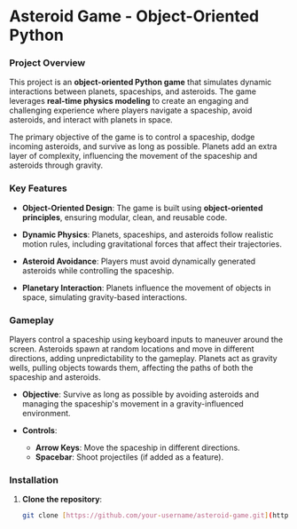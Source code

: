 # Asteroid Game - Object-Oriented Python

### Project Overview

This project is an **object-oriented Python game** that simulates dynamic interactions between planets, spaceships, and asteroids. The game leverages **real-time physics modeling** to create an engaging and challenging experience where players navigate a spaceship, avoid asteroids, and interact with planets in space.

The primary objective of the game is to control a spaceship, dodge incoming asteroids, and survive as long as possible. Planets add an extra layer of complexity, influencing the movement of the spaceship and asteroids through gravity.

### Key Features

- **Object-Oriented Design**: The game is built using **object-oriented principles**, ensuring modular, clean, and reusable code.
  
- **Dynamic Physics**: Planets, spaceships, and asteroids follow realistic motion rules, including gravitational forces that affect their trajectories.
  
- **Asteroid Avoidance**: Players must avoid dynamically generated asteroids while controlling the spaceship.
  
- **Planetary Interaction**: Planets influence the movement of objects in space, simulating gravity-based interactions.

### Gameplay

Players control a spaceship using keyboard inputs to maneuver around the screen. Asteroids spawn at random locations and move in different directions, adding unpredictability to the gameplay. Planets act as gravity wells, pulling objects towards them, affecting the paths of both the spaceship and asteroids.

- **Objective**: Survive as long as possible by avoiding asteroids and managing the spaceship's movement in a gravity-influenced environment.
  
- **Controls**: 
  - **Arrow Keys**: Move the spaceship in different directions.
  - **Spacebar**: Shoot projectiles (if added as a feature).

### Installation

1. **Clone the repository**:

   ```bash
   git clone [https://github.com/your-username/asteroid-game.git](https://github.com/pankajyadav8523/Planetoids_Game.git)
